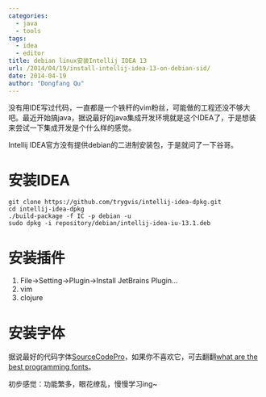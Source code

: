 ```yaml
---
categories:
  - java
  - tools
tags:
  - idea
  - editor
title: debian linux安装Intellij IDEA 13
url: /2014/04/19/install-intellij-idea-13-on-debian-sid/
date: 2014-04-19
author: "Dongfang Qu"
---
```



没有用IDE写过代码，一直都是一个铁杆的vim粉丝，可能做的工程还没不够大吧。最近开始搞java，据说最好的java集成开发环境就是这个IDEA了，于是想装来尝试一下集成开发是个什么样的感觉。

Intellij IDEA官方没有提供debian的二进制安装包，于是就问了一下谷哥。

# 安装IDEA

    git clone https://github.com/trygvis/intellij-idea-dpkg.git
    cd intellij-idea-dpkg
    ./build-package -f IC -p debian -u
    sudo dpkg -i repository/debian/intellij-idea-iu-13.1.deb

# 安装插件

1. File->Setting->Plugin->Install JetBrains Plugin... 
1. vim
1. clojure

# 安装字体
据说最好的代码字体[SourceCodePro](https://github.com/adobe/source-code-pro)，如果你不喜欢它，可去翻翻[what are the best programming fonts](http://www.slant.co/topics/67/~what-are-the-best-programming-fonts)。


初步感觉：功能繁多，眼花缭乱，慢慢学习ing~
